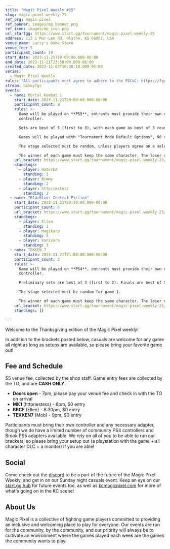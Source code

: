 ```yaml
---
title: "Magic Pixel Weekly #25"
slug: magic-pixel-weekly-25
ref_org: magic-pixel
ref_banner: images/mp_banner.png
ref_icon: images/mp_icon.png
url_startgg: https://www.start.gg/tournament/magic-pixel-weekly-25
address: 113 S Mur-Len Rd, Olathe, KS 66062, USA
venue_name: Larry's Game Store
venue_fee: 5
participant_count: 19
start_date: 2023-11-21T19:00:00.000-06:00
end_date: 2023-11-21T23:58:00.000-06:00
created_date: 2023-11-03T16:38:18.000-05:00
series:
  - Magic Pixel Weekly
rules: "All participants must agree to adhere to the FGCoC: https://fgcoc.com/"
stream: bimmyfgc
events:
  - name: Mortal Kombat 1
    start_date: 2023-11-21T20:00:00.000-06:00
    participant_count: 9
    rules: >-
      Game will be played on **PS5**, entrants must provide their own compatible
      controller.  

      Sets are best of 5 (first to 3), with each game as best of 3 rounds (first to 2).  

      Games will be played with "Tournament Mode Default Options", 90 second timer, interactables on. Default Tournament Mode Variations and Tournament Mode Kustom Variations only.  

      The stage selected must be random, unless players agree on a selected stage.  

      The winner of each game must keep the same character. The loser of that game may switch character.
    url_bracket: https://www.start.gg/tournament/magic-pixel-weekly-25/events/mortal-kombat/brackets/1506441/2270849
    standings:
      - player: HaterEX
        standing: 1
      - player: Bimmy
        standing: 2
      - player: httpriestess
        standing: 3
  - name: "BlazBlue: Central Fiction"
    start_date: 2023-11-21T20:30:00.000-06:00
    participant_count: 8
    url_bracket: https://www.start.gg/tournament/magic-pixel-weekly-25/events/blazblue-central-fiction/brackets/1506445/2270853
    standings:
      - player: Ellen
        standing: 1
      - player: Magikarp
        standing: 2
      - player: Xanivara
        standing: 3
  - name: TEKKEN 7
    start_date: 2023-11-21T21:00:00.000-06:00
    participant_count: 2
    rules: >-
      Game will be played on **PS4**, entrants must provide their own compatible
      controller.  

      Preliminary sets are best of 3 (first to 2). Finals are best of 5 (first to 3).  

      The stage selected must be random for game 1.  

      The winner of each game must keep the same character. The loser of that game may select a stage (with the same character), or switch character (with a random stage).
    url_bracket: https://www.start.gg/tournament/magic-pixel-weekly-25/events/tekken-7/brackets/1506434/2270842
    standings: []

---
```


Welcome to the Thanksgiving edition of the Magic Pixel weekly!

In addition to the brackets posted below, casuals are welcome for any game all night as long as setups are available, so please bring your favorite game out!

## Fee and Schedule
$5 venue fee, collected by the shop staff. Game entry fees are collected by the TO, and are **CASH ONLY**.

- **Doors open** - 7pm, please pay your venue fee and check in with the TO on arrival
- **MK1** (httpriestess) - 8pm, $0 entry 
- **BBCF** (Ellen) - 8:30pm, $0 entry
- **TEKKEN7** (Mob) - 9pm, $0 entry

Participants must bring their own controller and any necessary adapter, though we do have a limited number of community PS4 controllers and Brook PS5 adapters available. We rely on all of you to be able to run our brackets, so please bring your setup out (a playstation with the game + all character DLC + a monitor) if you are able!  

## Social
Come check out the [discord](https://discord.gg/jkmn6CVrrQ) to be a part of the future of the Magic Pixel Weekly, and get in on our Sunday night casuals event. Keep an eye on our [start.gg hub](https://www.start.gg/hub/magic-pixel) for future events too, as well as [kcmagicpixel.com](https://kcmagicpixel.com) for more of what's going on in the KC scene!

## About Us

Magic Pixel is a collective of fighting game players committed to providing an inclusive and welcoming place to play for everyone. Our events are run for the community, by the community, and our priority will always be to cultivate an environment where the games played each week are the games the community wants to play.
  